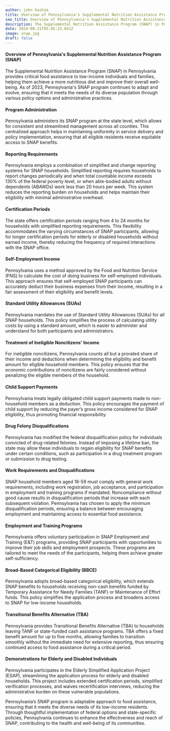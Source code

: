 ```yaml
---
author: john hashim
title: Overview of Pennsylvania's Supplemental Nutrition Assistance Program (SNAP)
seo_title: Overview of Pennsylvania's Supplemental Nutrition Assistance Program (SNAP)
description: The Supplemental Nutrition Assistance Program (SNAP) in Pennsylvania provides critical food assistance to low-income individuals and families, helping them achieve a more nutritious diet and improve their overall well-being. 
date: 2024-08-21T05:45:23.641Z
image: snap.jpg
draft: false
---
```


#### Overview of Pennsylvania's Supplemental Nutrition Assistance Program (SNAP)

The Supplemental Nutrition Assistance Program (SNAP) in Pennsylvania provides critical food assistance to low-income individuals and families, helping them achieve a more nutritious diet and improve their overall well-being. As of 2023, Pennsylvania's SNAP program continues to adapt and evolve, ensuring that it meets the needs of its diverse population through various policy options and administrative practices.

#### Program Administration

Pennsylvania administers its SNAP program at the state level, which allows for consistent and streamlined management across all counties. This centralized approach helps in maintaining uniformity in service delivery and policy implementation, ensuring that all eligible residents receive equitable access to SNAP benefits.

#### Reporting Requirements

Pennsylvania employs a combination of simplified and change reporting systems for SNAP households. Simplified reporting requires households to report changes periodically and when total countable income exceeds 130% of the federal poverty level, or when able-bodied adults without dependents (ABAWDs) work less than 20 hours per week. This system reduces the reporting burden on households and helps maintain their eligibility with minimal administrative overhead.

#### Certification Periods

The state offers certification periods ranging from 4 to 24 months for households with simplified reporting requirements. This flexibility accommodates the varying circumstances of SNAP participants, allowing for longer certification periods for elderly or disabled households without earned income, thereby reducing the frequency of required interactions with the SNAP office.

#### Self-Employment Income

Pennsylvania uses a method approved by the Food and Nutrition Service (FNS) to calculate the cost of doing business for self-employed individuals. This approach ensures that self-employed SNAP participants can accurately deduct their business expenses from their income, resulting in a fair assessment of their eligibility and benefit levels.

#### Standard Utility Allowances (SUAs)

Pennsylvania mandates the use of Standard Utility Allowances (SUAs) for all SNAP households. This policy simplifies the process of calculating utility costs by using a standard amount, which is easier to administer and understand for both participants and administrators.

#### Treatment of Ineligible Noncitizens' Income

For ineligible noncitizens, Pennsylvania counts all but a prorated share of their income and deductions when determining the eligibility and benefit amount for eligible household members. This policy ensures that the economic contributions of noncitizens are fairly considered without penalizing the eligible members of the household.

#### Child Support Payments

Pennsylvania treats legally obligated child support payments made to non-household members as a deduction. This policy encourages the payment of child support by reducing the payer’s gross income considered for SNAP eligibility, thus promoting financial responsibility.

#### Drug Felony Disqualifications

Pennsylvania has modified the federal disqualification policy for individuals convicted of drug-related felonies. Instead of imposing a lifetime ban, the state may allow these individuals to regain eligibility for SNAP benefits under certain conditions, such as participation in a drug treatment program or submission to drug testing.

#### Work Requirements and Disqualifications

SNAP household members aged 16-59 must comply with general work requirements, including work registration, job acceptance, and participation in employment and training programs if mandated. Noncompliance without good cause results in disqualification periods that increase with each subsequent violation. Pennsylvania has chosen to apply the minimum disqualification periods, ensuring a balance between encouraging employment and maintaining access to essential food assistance.

#### Employment and Training Programs

Pennsylvania offers voluntary participation in SNAP Employment and Training (E&T) programs, providing SNAP participants with opportunities to improve their job skills and employment prospects. These programs are tailored to meet the needs of the participants, helping them achieve greater self-sufficiency.

#### Broad-Based Categorical Eligibility (BBCE)

Pennsylvania adopts broad-based categorical eligibility, which extends SNAP benefits to households receiving non-cash benefits funded by Temporary Assistance for Needy Families (TANF) or Maintenance of Effort funds. This policy simplifies the application process and broadens access to SNAP for low-income households.

#### Transitional Benefits Alternative (TBA)

Pennsylvania provides Transitional Benefits Alternative (TBA) to households leaving TANF or state-funded cash assistance programs. TBA offers a fixed benefit amount for up to five months, allowing families to transition smoothly without the immediate need for extensive reporting, thus ensuring continued access to food assistance during a critical period.

#### Demonstrations for Elderly and Disabled Individuals

Pennsylvania participates in the Elderly Simplified Application Project (ESAP), streamlining the application process for elderly and disabled households. This project includes extended certification periods, simplified verification processes, and waives recertification interviews, reducing the administrative burden on these vulnerable populations.

Pennsylvania’s SNAP program is adaptable approach to food assistance, ensuring that it meets the diverse needs of its low-income residents. Through thoughtful implementation of federal options and state-specific policies, Pennsylvania continues to enhance the effectiveness and reach of SNAP, contributing to the health and well-being of its communities.